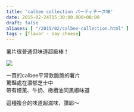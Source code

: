 ```yaml
---
title: 'calbee collection パーティチーズ味'
date: 2015-02-24T15:30:00.000+08:00
draft: false
aliases: [ "/2015/02/calbee-collection.html" ]
tags : [flavor - say cheese]
---
```


薯片很普通但味道超級棒！  

![](/images/calbeecollection.jpg)

一貫的calbee平常款脆脆的薯片  
驚豔處在濃郁芝士中  
帶有煙薰、牛奶、橄欖油同黑椒味道  
  
這種複合的味道超滋味，讚耶～
